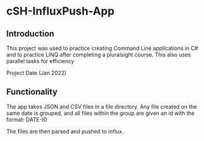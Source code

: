 # cSH-InfluxPush-App

## Introduction
This project was used to practice creating Command Line applications in C# and to practice LINQ after completing a pluralsight course. This also uses parallel tasks for efficiency

Project Date (Jan 2022)

## Functionality
The app takes JSON and CSV files in a file directory. Any file created on the same date is grouped, and all files within the group are given an id with the format: 
DATE-ID

The files are then parsed and pushed to influx. 
